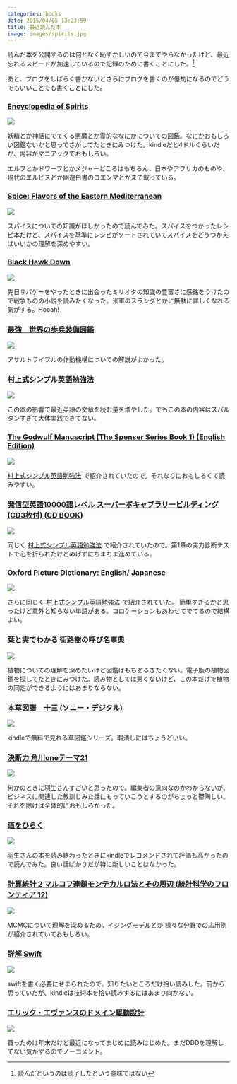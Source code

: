 ```yaml
---
categories: books
date: 2015/04/05 13:23:59
title: 最近読んだ本
image: images/spirits.jpg
---
```


読んだ本を公開するのは何となく恥ずかしいので今までやらなかったけど、最近忘れるスピードが加速しているので記録のために書くことにした。[^1] 

あと、ブログをしばらく書かないとさらにブログを書くのが億劫になるのでどうでもいいことでも書くことにした。



### <a href="http://www.amazon.com/gp/product/B003V1WVBG/ref=as_li_tl?ie=UTF8&camp=1789&creative=390957&creativeASIN=B003V1WVBG&linkCode=as2&tag=nikkinoyounam-20&linkId=FEERJ5TXSS2AY5MJ">Encyclopedia of Spirits</a><img src="http://ir-na.amazon-adsystem.com/e/ir?t=nikkinoyounam-20&l=as2&o=1&a=B003V1WVBG" width="1" height="1" border="0" alt="" style="border:none !important; margin:0px !important;" />

<a href="http://www.amazon.com/gp/product/B003V1WVBG/ref=as_li_tl?ie=UTF8&camp=1789&creative=390957&creativeASIN=B003V1WVBG&linkCode=as2&tag=nikkinoyounam-20&linkId=E7CPDHGNI3AA2JSU"><img border="0" src="http://ws-na.amazon-adsystem.com/widgets/q?_encoding=UTF8&ASIN=B003V1WVBG&Format=_SL250_&ID=AsinImage&MarketPlace=US&ServiceVersion=20070822&WS=1&tag=nikkinoyounam-20" ></a><img src="http://ir-na.amazon-adsystem.com/e/ir?t=nikkinoyounam-20&l=as2&o=1&a=B003V1WVBG" width="1" height="1" border="0" alt="" style="border:none !important; margin:0px !important;" />


妖精とか神話にでてくる悪魔とか霊的ななにかについての図鑑。なにかおもしろい図鑑ないかと思ってさがしてたときにみつけた。kindleだと4ドルくらいだが、内容がマニアックでおもしろい。

エルフとかドワーフとかメジャーどころはもちろん、日本やアフリカのものや、現代のエルビスとか幽遊白書のコエンマとかまで載っている。

### <a href="http://www.amazon.com/gp/product/B00GLS4VM8/ref=as_li_tl?ie=UTF8&camp=1789&creative=390957&creativeASIN=B00GLS4VM8&linkCode=as2&tag=nikkinoyounam-20&linkId=6WD6GCJS5L7SFNUW">Spice: Flavors of the Eastern Mediterranean</a><img src="http://ir-na.amazon-adsystem.com/e/ir?t=nikkinoyounam-20&l=as2&o=1&a=B00GLS4VM8" width="1" height="1" border="0" alt="" style="border:none !important; margin:0px !important;" />

<a href="http://www.amazon.com/gp/product/B00GLS4VM8/ref=as_li_tl?ie=UTF8&camp=1789&creative=390957&creativeASIN=B00GLS4VM8&linkCode=as2&tag=nikkinoyounam-20&linkId=6WD6GCJS5L7SFNUW"><img border="0" src="http://ws-na.amazon-adsystem.com/widgets/q?_encoding=UTF8&ASIN=B00GLS4VM8&Format=_SL250_&ID=AsinImage&MarketPlace=US&ServiceVersion=20070822&WS=1&tag=nikkinoyounam-20" ></a><img src="http://ir-na.amazon-adsystem.com/e/ir?t=nikkinoyounam-20&l=as2&o=1&a=B00GLS4VM8" width="1" height="1" border="0" alt="" style="border:none !important; margin:0px !important;" />

スパイスについての知識がほしかったので読んでみた。スパイスをつかったレシピ本だけど、スパイスを基準にレシピがソートされていてスパイスをどうつかえばいいかの理解を深めやすい。

### <a href="http://www.amazon.com/gp/product/B0015346OM/ref=as_li_tl?ie=UTF8&camp=1789&creative=390957&creativeASIN=B0015346OM&linkCode=as2&tag=nikkinoyounam-20&linkId=Q5MWF43SL7LVR623">Black Hawk Down</a><img src="http://ir-na.amazon-adsystem.com/e/ir?t=nikkinoyounam-20&l=as2&o=1&a=B0015346OM" width="1" height="1" border="0" alt="" style="border:none !important; margin:0px !important;" />

<a href="http://www.amazon.com/gp/product/B0015346OM/ref=as_li_tl?ie=UTF8&camp=1789&creative=390957&creativeASIN=B0015346OM&linkCode=as2&tag=nikkinoyounam-20&linkId=Q5MWF43SL7LVR623"><img border="0" src="http://ws-na.amazon-adsystem.com/widgets/q?_encoding=UTF8&ASIN=B0015346OM&Format=_SL250_&ID=AsinImage&MarketPlace=US&ServiceVersion=20070822&WS=1&tag=nikkinoyounam-20" ></a><img src="http://ir-na.amazon-adsystem.com/e/ir?t=nikkinoyounam-20&l=as2&o=1&a=B0015346OM" width="1" height="1" border="0" alt="" style="border:none !important; margin:0px !important;" />


先日サバゲーをやったときに出会ったミリオタの知識の豊富さに感銘をうけたので戦争ものの小説を読みたくなった。米軍のスラングとかに無駄に詳しくなれる気がする。Hooah!

### <a href="http://www.amazon.co.jp/gp/product/B00M8ZVBOY/ref=as_li_ss_tl?ie=UTF8&camp=247&creative=7399&creativeASIN=B00M8ZVBOY&linkCode=as2&tag=armyofpigs-22">最強　世界の歩兵装備図鑑</a><img src="http://ir-jp.amazon-adsystem.com/e/ir?t=armyofpigs-22&l=as2&o=9&a=B00M8ZVBOY" width="1" height="1" border="0" alt="" style="border:none !important; margin:0px !important;" />

<a href="http://www.amazon.co.jp/gp/product/B00M8ZVBOY/ref=as_li_ss_il?ie=UTF8&camp=247&creative=7399&creativeASIN=B00M8ZVBOY&linkCode=as2&tag=armyofpigs-22"><img border="0" src="http://ws-fe.amazon-adsystem.com/widgets/q?_encoding=UTF8&ASIN=B00M8ZVBOY&Format=_SL250_&ID=AsinImage&MarketPlace=JP&ServiceVersion=20070822&WS=1&tag=armyofpigs-22" ></a><img src="http://ir-jp.amazon-adsystem.com/e/ir?t=armyofpigs-22&l=as2&o=9&a=B00M8ZVBOY" width="1" height="1" border="0" alt="" style="border:none !important; margin:0px !important;" />


アサルトライフルの作動機構についての解説がよかった。


### <a href="http://www.amazon.co.jp/gp/product/B0081MAET6/ref=as_li_ss_tl?ie=UTF8&camp=247&creative=7399&creativeASIN=B0081MAET6&linkCode=as2&tag=armyofpigs-22">村上式シンプル英語勉強法</a><img src="http://ir-jp.amazon-adsystem.com/e/ir?t=armyofpigs-22&l=as2&o=9&a=B0081MAET6" width="1" height="1" border="0" alt="" style="border:none !important; margin:0px !important;" />

<a href="http://www.amazon.co.jp/gp/product/B0081MAET6/ref=as_li_ss_il?ie=UTF8&camp=247&creative=7399&creativeASIN=B0081MAET6&linkCode=as2&tag=armyofpigs-22"><img border="0" src="http://ws-fe.amazon-adsystem.com/widgets/q?_encoding=UTF8&ASIN=B0081MAET6&Format=_SL250_&ID=AsinImage&MarketPlace=JP&ServiceVersion=20070822&WS=1&tag=armyofpigs-22" ></a><img src="http://ir-jp.amazon-adsystem.com/e/ir?t=armyofpigs-22&l=as2&o=9&a=B0081MAET6" width="1" height="1" border="0" alt="" style="border:none !important; margin:0px !important;" />


この本の影響で最近英語の文章を読む量を増やした。でもこの本の内容はスパルタンすぎて大体実践できてない。


### <a href="http://www.amazon.co.jp/gp/product/B00309SD02/ref=as_li_ss_tl?ie=UTF8&camp=247&creative=7399&creativeASIN=B00309SD02&linkCode=as2&tag=armyofpigs-22">The Godwulf Manuscript (The Spenser Series Book 1) (English Edition)</a><img src="http://ir-jp.amazon-adsystem.com/e/ir?t=armyofpigs-22&l=as2&o=9&a=B00309SD02" width="1" height="1" border="0" alt="" style="border:none !important; margin:0px !important;" />

<a href="http://www.amazon.co.jp/gp/product/B00309SD02/ref=as_li_ss_il?ie=UTF8&camp=247&creative=7399&creativeASIN=B00309SD02&linkCode=as2&tag=armyofpigs-22"><img border="0" src="http://ws-fe.amazon-adsystem.com/widgets/q?_encoding=UTF8&ASIN=B00309SD02&Format=_SL250_&ID=AsinImage&MarketPlace=JP&ServiceVersion=20070822&WS=1&tag=armyofpigs-22" ></a><img src="http://ir-jp.amazon-adsystem.com/e/ir?t=armyofpigs-22&l=as2&o=9&a=B00309SD02" width="1" height="1" border="0" alt="" style="border:none !important; margin:0px !important;" />

<a href="http://www.amazon.co.jp/gp/product/B0081MAET6/ref=as_li_ss_tl?ie=UTF8&camp=247&creative=7399&creativeASIN=B0081MAET6&linkCode=as2&tag=armyofpigs-22">村上式シンプル英語勉強法</a><img src="http://ir-jp.amazon-adsystem.com/e/ir?t=armyofpigs-22&l=as2&o=9&a=B0081MAET6" width="1" height="1" border="0" alt="" style="border:none !important; margin:0px !important;" /> で紹介されていたので。それなりにおもしろくて読みやすい。


### <a href="http://www.amazon.co.jp/gp/product/4860642112/ref=as_li_ss_tl?ie=UTF8&camp=247&creative=7399&creativeASIN=4860642112&linkCode=as2&tag=armyofpigs-22">発信型英語10000語レベル スーパーボキャブラリービルディング(CD3枚付) (CD BOOK)</a><img src="http://ir-jp.amazon-adsystem.com/e/ir?t=armyofpigs-22&l=as2&o=9&a=4860642112" width="1" height="1" border="0" alt="" style="border:none !important; margin:0px !important;" />

<a href="http://www.amazon.co.jp/gp/product/4860642112/ref=as_li_ss_il?ie=UTF8&camp=247&creative=7399&creativeASIN=4860642112&linkCode=as2&tag=armyofpigs-22"><img border="0" src="http://ws-fe.amazon-adsystem.com/widgets/q?_encoding=UTF8&ASIN=4860642112&Format=_SL250_&ID=AsinImage&MarketPlace=JP&ServiceVersion=20070822&WS=1&tag=armyofpigs-22" ></a><img src="http://ir-jp.amazon-adsystem.com/e/ir?t=armyofpigs-22&l=as2&o=9&a=4860642112" width="1" height="1" border="0" alt="" style="border:none !important; margin:0px !important;" />

同じく <a href="http://www.amazon.co.jp/gp/product/B0081MAET6/ref=as_li_ss_tl?ie=UTF8&camp=247&creative=7399&creativeASIN=B0081MAET6&linkCode=as2&tag=armyofpigs-22">村上式シンプル英語勉強法</a><img src="http://ir-jp.amazon-adsystem.com/e/ir?t=armyofpigs-22&l=as2&o=9&a=B0081MAET6" width="1" height="1" border="0" alt="" style="border:none !important; margin:0px !important;" /> で紹介されていたので。第1章の実力診断テストで心を折られたけどめげずにちまちま進めている。


### <a href="http://www.amazon.co.jp/gp/product/0194740153/ref=as_li_ss_tl?ie=UTF8&camp=247&creative=7399&creativeASIN=0194740153&linkCode=as2&tag=armyofpigs-22">Oxford Picture Dictionary: English/ Japanese</a><img src="http://ir-jp.amazon-adsystem.com/e/ir?t=armyofpigs-22&l=as2&o=9&a=0194740153" width="1" height="1" border="0" alt="" style="border:none !important; margin:0px !important;" />

<a href="http://www.amazon.co.jp/gp/product/0194740153/ref=as_li_ss_il?ie=UTF8&camp=247&creative=7399&creativeASIN=0194740153&linkCode=as2&tag=armyofpigs-22"><img border="0" src="http://ws-fe.amazon-adsystem.com/widgets/q?_encoding=UTF8&ASIN=0194740153&Format=_SL250_&ID=AsinImage&MarketPlace=JP&ServiceVersion=20070822&WS=1&tag=armyofpigs-22" ></a><img src="http://ir-jp.amazon-adsystem.com/e/ir?t=armyofpigs-22&l=as2&o=9&a=0194740153" width="1" height="1" border="0" alt="" style="border:none !important; margin:0px !important;" />

さらに同じく <a href="http://www.amazon.co.jp/gp/product/B0081MAET6/ref=as_li_ss_tl?ie=UTF8&camp=247&creative=7399&creativeASIN=B0081MAET6&linkCode=as2&tag=armyofpigs-22">村上式シンプル英語勉強法</a><img src="http://ir-jp.amazon-adsystem.com/e/ir?t=armyofpigs-22&l=as2&o=9&a=B0081MAET6" width="1" height="1" border="0" alt="" style="border:none !important; margin:0px !important;" /> で紹介されていた。
簡単すぎるかと思ったけど意外と知らない単語がある。コロケーションもあわせてでてるので結構よい。

### <a href="http://www.amazon.co.jp/gp/product/B00N4LSMB6/ref=as_li_ss_tl?ie=UTF8&camp=247&creative=7399&creativeASIN=B00N4LSMB6&linkCode=as2&tag=armyofpigs-22">葉と実でわかる 街路樹の呼び名事典</a><img src="http://ir-jp.amazon-adsystem.com/e/ir?t=armyofpigs-22&l=as2&o=9&a=B00N4LSMB6" width="1" height="1" border="0" alt="" style="border:none !important; margin:0px !important;" />

<a href="http://www.amazon.co.jp/gp/product/B00N4LSMB6/ref=as_li_ss_il?ie=UTF8&camp=247&creative=7399&creativeASIN=B00N4LSMB6&linkCode=as2&tag=armyofpigs-22"><img border="0" src="http://ws-fe.amazon-adsystem.com/widgets/q?_encoding=UTF8&ASIN=B00N4LSMB6&Format=_SL250_&ID=AsinImage&MarketPlace=JP&ServiceVersion=20070822&WS=1&tag=armyofpigs-22" ></a><img src="http://ir-jp.amazon-adsystem.com/e/ir?t=armyofpigs-22&l=as2&o=9&a=B00N4LSMB6" width="1" height="1" border="0" alt="" style="border:none !important; margin:0px !important;" />

植物についての理解を深めたいけど図鑑はもちあるきたくない。電子版の植物図鑑を探してたときにみつけた。読み物としては悪くないけど、この本だけで植物の同定ができるようにはあまりならない。

### <a href="http://www.amazon.co.jp/gp/product/B00JIQ2HOE/ref=as_li_ss_tl?ie=UTF8&camp=247&creative=7399&creativeASIN=B00JIQ2HOE&linkCode=as2&tag=armyofpigs-22">本草図譜　十三 (ソニー・デジタル)</a><img src="http://ir-jp.amazon-adsystem.com/e/ir?t=armyofpigs-22&l=as2&o=9&a=B00JIQ2HOE" width="1" height="1" border="0" alt="" style="border:none !important; margin:0px !important;" />

<a href="http://www.amazon.co.jp/gp/product/B00JIQ2HOE/ref=as_li_ss_il?ie=UTF8&camp=247&creative=7399&creativeASIN=B00JIQ2HOE&linkCode=as2&tag=armyofpigs-22"><img border="0" src="http://ws-fe.amazon-adsystem.com/widgets/q?_encoding=UTF8&ASIN=B00JIQ2HOE&Format=_SL250_&ID=AsinImage&MarketPlace=JP&ServiceVersion=20070822&WS=1&tag=armyofpigs-22" ></a><img src="http://ir-jp.amazon-adsystem.com/e/ir?t=armyofpigs-22&l=as2&o=9&a=B00JIQ2HOE" width="1" height="1" border="0" alt="" style="border:none !important; margin:0px !important;" />

kindleで無料で見れる草図鑑シリーズ。暇潰しにはちょうどいい。


### <a href="http://www.amazon.co.jp/gp/product/B009GPMUGC/ref=as_li_ss_tl?ie=UTF8&camp=247&creative=7399&creativeASIN=B009GPMUGC&linkCode=as2&tag=armyofpigs-22">決断力 角川oneテーマ21</a><img src="http://ir-jp.amazon-adsystem.com/e/ir?t=armyofpigs-22&l=as2&o=9&a=B009GPMUGC" width="1" height="1" border="0" alt="" style="border:none !important; margin:0px !important;" />

<a href="http://www.amazon.co.jp/gp/product/B009GPMUGC/ref=as_li_ss_il?ie=UTF8&camp=247&creative=7399&creativeASIN=B009GPMUGC&linkCode=as2&tag=armyofpigs-22"><img border="0" src="http://ws-fe.amazon-adsystem.com/widgets/q?_encoding=UTF8&ASIN=B009GPMUGC&Format=_SL250_&ID=AsinImage&MarketPlace=JP&ServiceVersion=20070822&WS=1&tag=armyofpigs-22" ></a><img src="http://ir-jp.amazon-adsystem.com/e/ir?t=armyofpigs-22&l=as2&o=9&a=B009GPMUGC" width="1" height="1" border="0" alt="" style="border:none !important; margin:0px !important;" />

何かのときに羽生さんすごいと思ったので。編集者の意向なのかわからないが、ビジネスに関連した教訓じみた話にもっていこうとするのがちょっと鬱陶しい。それを除けば全体的におもしろかった。


### <a href="http://www.amazon.co.jp/gp/product/B00799V39C/ref=as_li_ss_tl?ie=UTF8&camp=247&creative=7399&creativeASIN=B00799V39C&linkCode=as2&tag=armyofpigs-22">道をひらく</a><img src="http://ir-jp.amazon-adsystem.com/e/ir?t=armyofpigs-22&l=as2&o=9&a=B00799V39C" width="1" height="1" border="0" alt="" style="border:none !important; margin:0px !important;" />

<a href="http://www.amazon.co.jp/gp/product/B00799V39C/ref=as_li_ss_il?ie=UTF8&camp=247&creative=7399&creativeASIN=B00799V39C&linkCode=as2&tag=armyofpigs-22"><img border="0" src="http://ws-fe.amazon-adsystem.com/widgets/q?_encoding=UTF8&ASIN=B00799V39C&Format=_SL250_&ID=AsinImage&MarketPlace=JP&ServiceVersion=20070822&WS=1&tag=armyofpigs-22" ></a><img src="http://ir-jp.amazon-adsystem.com/e/ir?t=armyofpigs-22&l=as2&o=9&a=B00799V39C" width="1" height="1" border="0" alt="" style="border:none !important; margin:0px !important;" />

羽生さんの本を読み終わったときにkindleでレコメンドされて評価も高かったので読んでみた。良い話ばかりだが特に新しいことはなかった。


### <a href="http://www.amazon.co.jp/gp/product/4000068520/ref=as_li_ss_tl?ie=UTF8&camp=247&creative=7399&creativeASIN=4000068520&linkCode=as2&tag=armyofpigs-22">計算統計 2 マルコフ連鎖モンテカルロ法とその周辺 (統計科学のフロンティア 12)</a><img src="http://ir-jp.amazon-adsystem.com/e/ir?t=armyofpigs-22&l=as2&o=9&a=4000068520" width="1" height="1" border="0" alt="" style="border:none !important; margin:0px !important;" />

<a href="http://www.amazon.co.jp/gp/product/4000068520/ref=as_li_ss_il?ie=UTF8&camp=247&creative=7399&creativeASIN=4000068520&linkCode=as2&tag=armyofpigs-22"><img border="0" src="http://ws-fe.amazon-adsystem.com/widgets/q?_encoding=UTF8&ASIN=4000068520&Format=_SL250_&ID=AsinImage&MarketPlace=JP&ServiceVersion=20070822&WS=1&tag=armyofpigs-22" ></a><img src="http://ir-jp.amazon-adsystem.com/e/ir?t=armyofpigs-22&l=as2&o=9&a=4000068520" width="1" height="1" border="0" alt="" style="border:none !important; margin:0px !important;" />

MCMCについて理解を深めるため。[イジングモデルとか](http://www-fcs.acs.i.kyoto-u.ac.jp/~harada/monte.html ) 様々な分野での応用例が紹介されていておもしろい。


### <a href="http://www.amazon.co.jp/gp/product/B00TO6KMBI/ref=as_li_ss_tl?ie=UTF8&camp=247&creative=7399&creativeASIN=B00TO6KMBI&linkCode=as2&tag=armyofpigs-22">詳解 Swift</a><img src="http://ir-jp.amazon-adsystem.com/e/ir?t=armyofpigs-22&l=as2&o=9&a=B00TO6KMBI" width="1" height="1" border="0" alt="" style="border:none !important; margin:0px !important;" />

<a href="http://www.amazon.co.jp/gp/product/B00TO6KMBI/ref=as_li_ss_il?ie=UTF8&camp=247&creative=7399&creativeASIN=B00TO6KMBI&linkCode=as2&tag=armyofpigs-22"><img border="0" src="http://ws-fe.amazon-adsystem.com/widgets/q?_encoding=UTF8&ASIN=B00TO6KMBI&Format=_SL250_&ID=AsinImage&MarketPlace=JP&ServiceVersion=20070822&WS=1&tag=armyofpigs-22" ></a><img src="http://ir-jp.amazon-adsystem.com/e/ir?t=armyofpigs-22&l=as2&o=9&a=B00TO6KMBI" width="1" height="1" border="0" alt="" style="border:none !important; margin:0px !important;" />


swiftを書く必要にせまられたので。知りたいところだけ拾い読みした。前から思っていたが、kindleは技術本を拾い読みするにはあまり向かない。


### <a href="http://www.amazon.co.jp/gp/product/B00GRKD6XU/ref=as_li_ss_tl?ie=UTF8&camp=247&creative=7399&creativeASIN=B00GRKD6XU&linkCode=as2&tag=armyofpigs-22">エリック・エヴァンスのドメイン駆動設計</a><img src="http://ir-jp.amazon-adsystem.com/e/ir?t=armyofpigs-22&l=as2&o=9&a=B00GRKD6XU" width="1" height="1" border="0" alt="" style="border:none !important; margin:0px !important;" />


<a href="http://www.amazon.co.jp/gp/product/B00GRKD6XU/ref=as_li_ss_il?ie=UTF8&camp=247&creative=7399&creativeASIN=B00GRKD6XU&linkCode=as2&tag=armyofpigs-22"><img border="0" src="http://ws-fe.amazon-adsystem.com/widgets/q?_encoding=UTF8&ASIN=B00GRKD6XU&Format=_SL250_&ID=AsinImage&MarketPlace=JP&ServiceVersion=20070822&WS=1&tag=armyofpigs-22" ></a><img src="http://ir-jp.amazon-adsystem.com/e/ir?t=armyofpigs-22&l=as2&o=9&a=B00GRKD6XU" width="1" height="1" border="0" alt="" style="border:none !important; margin:0px !important;" />

買ったのは年末だけど最近になってまじめに読みはじめた。まだDDDを理解してない気がするのでノーコメント。

[^1]: 読んだというのは読了したという意味ではない

